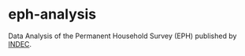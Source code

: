 # eph-analysis
Data Analysis of the Permanent Household Survey (EPH) published by [INDEC](https://www.indec.gob.ar/indec/web/Institucional-Indec-BasesDeDatos).
